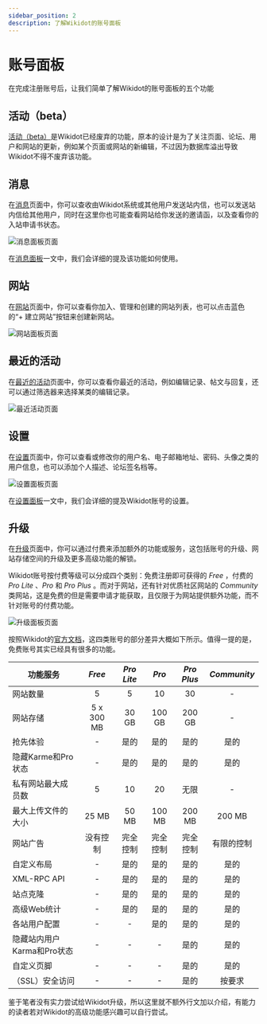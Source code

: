 ```yaml
---
sidebar_position: 2
description: 了解Wikidot的账号面板
---
```


# 账号面板
在完成注册账号后，让我们简单了解Wikidot的账号面板的五个功能

## 活动（beta）
[活动（beta）](https://www.wikidot.com/account/activity)是Wikidot已经废弃的功能，原本的设计是为了关注页面、论坛、用户和网站的更新，例如某个页面或网站的新编辑，不过因为数据库溢出导致Wikidot不得不废弃该功能。

## 消息
在[消息](https://www.wikidot.com/account/messages)页面中，你可以查收由Wikidot系统或其他用户发送站内信，也可以发送站内信给其他用户，同时在这里你也可能查看网站给你发送的邀请函，以及查看你的入站申请书状态。

![消息面板页面](/img/basic/messages.png)

在[消息面板](/docs/basic/messages)一文中，我们会详细的提及该功能如何使用。

## 网站
在[网站](https://www.wikidot.com/account/sites)页面中，你可以查看你加入、管理和创建的网站列表，也可以点击蓝色的“+ 建立网站”按钮来创建新网站。

![网站面板页面](/img/basic/sites.png)

## 最近的活动
在[最近的活动](https://www.wikidot.com/account/recent)页面中，你可以查看你最近的活动，例如编辑记录、帖文与回复，还可以通过筛选器来选择某类的编辑记录。

![最近活动页面](/img/basic/recent.png)

## 设置

在[设置](https://www.wikidot.com/account/settings)页面中，你可以查看或修改你的用户名、电子邮箱地址、密码、头像之类的用户信息，也可以添加个人描述、论坛签名档等。

![设置面板页面](/img/basic/settings.png)

在[设置面板](/docs/basic/settings)一文中，我们会详细的提及Wikidot账号的设置。

## 升级
在[升级](https://www.wikidot.com/account/upgrade)页面中，你可以通过付费来添加额外的功能或服务，这包括账号的升级、网站存储空间的升级及更多高级功能的解锁。

Wikidot账号按付费等级可以分成四个类别：免费注册即可获得的 _Free_ ，付费的 _Pro Lite_ 、_Pro_ 和 _Pro Plus_ 。而对于网站，还有针对优质社区网站的 _Community_ 类网站，这是免费的但是需要申请才能获取，且仅限于为网站提供额外功能，而不针对账号的付费功能。

![升级面板页面](/img/basic/upgrade.png)

按照Wikidot的[官方文档](https://www.wikidot.com/plans)，这四类账号的部分差异大概如下所示。值得一提的是，免费账号其实已经具有很多的功能。

| 功能服务                   |    _Free_   |  _Pro Lite_ |    _Pro_    |  _Pro Plus_ | _Community_  |
| ------------------------- | :---------: | :---------: | :---------: | :---------: | :----------: |
| 网站数量                   | 5           | 5           | 10          | 30          | -            |
| 网站存储                   | 5 x 300 MB  | 30 GB       | 100 GB      | 200 GB      | -            |
| 抢先体验                   | -           | 是的         | 是的        | 是的        | 是的         |
| 隐藏Karme和Pro状态         | -           | 是的         | 是的        | 是的        | 是的         |
| 私有网站最大成员数          | 5           | 10          | 20          | 无限        | -            |
| 最大上传文件的大小          | 25 MB       | 50 MB 	  | 100 MB      | 200 MB      | 200 MB       |
| 网站广告                   | 没有控制     | 完全控制     | 完全控制    | 完全控制     | 有限的控制    |
| 自定义布局 	             | - 	        | 是的        | 是的        | 是的        |	是的          |
| XML-RPC API 	            | - 	       | 是的 	     | 是的 	   | 是的 	     | 是的          |
| 站点克隆      	         | - 	        | 是的 	      | 是的 	    | 是的 	      | 是的          |
| 高级Web统计                | - 	        | 是的        | 是的        | 是的 	      | 是的          |
| 各站用户配置               | - 	        | - 	      | 是的 	    | 是的        |	是的          |
| 隐藏站内用户Karma和Pro状态  |	-            | - 	       | - 	        | 是的        |	是的          |
| 自定义页脚 	             | -            | -          | - 	       | 是的 	     | 是的          |
|（SSL）安全访问        	 | -            | -          | - 	       | 是的 	     | 按要求         |

鉴于笔者没有实力尝试给Wikidot升级，所以这里就不额外行文加以介绍，有能力的读者若对Wikidot的高级功能感兴趣可以自行尝试。